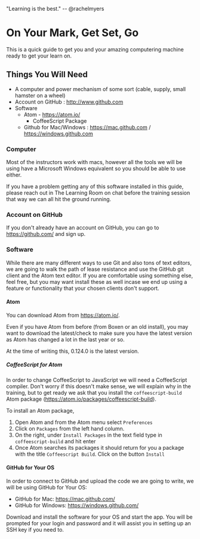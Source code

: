 "Learning is the best." -- @rachelmyers

# On Your Mark, Get Set, Go

This is a quick guide to get you and your amazing computering machine ready
to get your learn on.

## Things You Will Need

* A computer and power mechanism of some sort (cable, supply, small hamster on a wheel)
* Account on GitHub : http://www.github.com
* Software
  * Atom - https://atom.io/
    * CoffeeScript Package
  * Github for Mac/Windows : https://mac.github.com / https://windows.github.com

### Computer

Most of the instructors work with macs, however all the tools we
will be using have a Microsoft Windows equivalent so you should be able to use either.

If you have a problem getting any of this software installed in this guide,
please reach out in The Learning Room on chat before the training session that way we can all hit the ground running.


### Account on GitHub

If you don't already have an account on GitHub, you can go to
https://github.com/ and sign up.

### Software

While there are many different ways to use Git and also tons of text editors,
we are going to walk the path of lease resistance and use the GitHub git client and the Atom text editor. If you are comfortable using something else, feel free, but you may want install these as well incase we end up
using a feature or functionality that your chosen clients don't support.

#### Atom

You can download Atom from https://atom.io/.

Even if you have Atom from before (from Boxen or an old install), you may want to download the latest/check to make sure you have the latest version as Atom has changed a lot in the last year or so.

At the time of writing this, 0.124.0 is the latest version.

##### CoffeeScript for Atom

In order to change CoffeeScript to JavaScript we will need a CoffeeScript compiler. Don't worry if this doesn't make sense, we will explain why in the training, but to get ready we ask that you install the `coffeescript-build` Atom package (https://atom.io/packages/coffeescript-build).

To install an Atom package,

1. Open Atom and from the Atom menu select `Preferences`
2. Click on `Packages` from the left hand column.
3. On the right, under `Install Packages` in the text field type in `coffeescript-build` and hit enter
4. Once Atom searches its packages it should return for you a package with the title `Coffeescript Build`. Click on the button `Install`

#### GitHub for Your OS

In order to connect to GitHub and upload the code we are going to write, we will be using GitHub for Your OS:

* GitHub for Mac: https://mac.github.com/
* GitHub for Windows: https://windows.github.com/

Download and install the software for your OS and start the app. You will be prompted for your login and password and it will assist you in setting up an SSH key if you need to.

